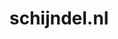 ---
layout: post
title: "schijndel.nl"
internal_url: "/dutchgov/schijndel.nl.html"
subdomains_count: 2
all_subdomains_count: 26
urls_count: 2
ssl_rank: 0
http_rank: 99
url_link: /data/schijndel.nl/urls.txt
all_subdomains_link: /data/schijndel.nl/all_subdomains.txt
subdomains_link: /data/schijndel.nl/subdomains.txt
categories: dutchgov
---